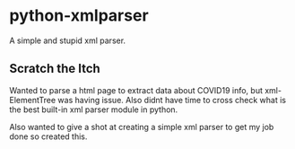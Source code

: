 # python-xmlparser

A simple and stupid xml parser.

## Scratch the Itch

Wanted to parse a html page to extract data about COVID19 info,
but xml-ElementTree was having issue. Also didnt have time to
cross check what is the best built-in xml parser module in python.

Also wanted to give a shot at creating a simple xml parser to get
my job done so created this.


